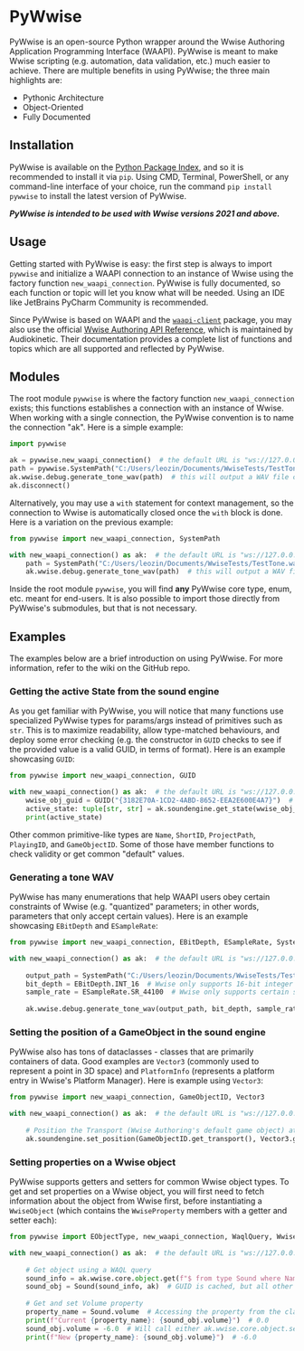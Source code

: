# PyWwise

PyWwise is an open-source Python wrapper around the Wwise Authoring Application Programming Interface (WAAPI). PyWwise
is meant to make Wwise scripting (e.g. automation, data validation, etc.) much easier to achieve. There are multiple
benefits in using PyWwise; the three main highlights are:

- Pythonic Architecture
- Object-Oriented
- Fully Documented

## Installation

PyWwise is available on the [Python Package Index](https://pypi.org/project/pywwise/), and so it is recommended to
install it via `pip`. Using CMD,
Terminal, PowerShell, or any command-line interface of your choice, run the command `pip install pywwise` to install
the latest version of PyWwise.

_**PyWwise is intended to be used with Wwise versions 2021 and above.**_ 

## Usage

Getting started with PyWwise is easy: the first step is always to import `pywwise` and initialize a WAAPI connection to
an instance of Wwise using the factory function `new_waapi_connection`. PyWwise is fully documented, so each function
or topic will let you know what will be needed. Using an IDE like JetBrains PyCharm Community is recommended.

Since PyWwise is based on WAAPI and the [`waapi-client`](https://pypi.org/project/waapi-client/) package, you may also
use the
official [Wwise Authoring API Reference](https://www.audiokinetic.com/library/edge/?source=SDK&id=waapi_index.html),
which is maintained by Audiokinetic. Their documentation provides
a complete list of functions and topics which are all supported and reflected by PyWwise.

## Modules

The root module `pywwise` is where the factory function `new_waapi_connection` exists; this functions establishes a
connection with an instance of Wwise. When working with a single connection, the PyWwise convention is to name the
connection "ak". Here is a simple example:

```python
import pywwise

ak = pywwise.new_waapi_connection()  # the default URL is "ws://127.0.0.1:8080/waapi"
path = pywwise.SystemPath("C:/Users/leozin/Documents/WwiseTests/TestTone.wav")  # SystemPath is an alias of pathlib.Path
ak.wwise.debug.generate_tone_wav(path)  # this will output a WAV file containing a tone!
ak.disconnect()
```

Alternatively, you may use a `with` statement for context management, so the connection to Wwise is automatically closed
once the `with` block is done. Here is a variation on the previous example:

```python
from pywwise import new_waapi_connection, SystemPath

with new_waapi_connection() as ak:  # the default URL is "ws://127.0.0.1:8080/waapi"
    path = SystemPath("C:/Users/leozin/Documents/WwiseTests/TestTone.wav")  # SystemPath is an alias of pathlib.Path
    ak.wwise.debug.generate_tone_wav(path)  # this will output a WAV file containing a tone!
```

Inside the root module `pywwise`, you will find **any** PyWwise core type, enum, etc. meant for end-users. It is also
possible to import those directly from PyWwise's submodules, but that is not necessary.

## Examples

The examples below are a brief introduction on using PyWwise. For more information, refer to the wiki on the GitHub
repo.

### Getting the active State from the sound engine

As you get familiar with PyWwise, you will notice that many functions use specialized PyWwise types for params/args
instead of primitives such as `str`. This is to maximize readability, allow type-matched behaviours, and deploy some
error checking (e.g. the constructor in `GUID` checks to see if the provided value is a valid GUID, in terms of format).
Here is an example showcasing `GUID`:

```python
from pywwise import new_waapi_connection, GUID

with new_waapi_connection() as ak:  # the default URL is "ws://127.0.0.1:8080/waapi"
    wwise_obj_guid = GUID("{3182E70A-1CD2-4ABD-8652-EEA2E600E4A7}")  # if the GUID is invalid, a ValueError is thrown
    active_state: tuple[str, str] = ak.soundengine.get_state(wwise_obj_guid)  # the type hint is for readability only
    print(active_state)
```

Other common primitive-like types are `Name`, `ShortID`, `ProjectPath`, `PlayingID`, and `GameObjectID`. Some of those
have member functions to check validity or get common "default" values.

### Generating a tone WAV

PyWwise has many enumerations that help WAAPI users obey certain constraints of Wwise (e.g. "quantized" parameters; in
other words, parameters that only accept certain values). Here is an example showcasing `EBitDepth` and `ESampleRate`:

```python
from pywwise import new_waapi_connection, EBitDepth, ESampleRate, SystemPath

with new_waapi_connection() as ak:  # the default URL is "ws://127.0.0.1:8080/waapi"
    
    output_path = SystemPath("C:/Users/leozin/Documents/WwiseTests/TestTone.wav")
    bit_depth = EBitDepth.INT_16  # Wwise only supports 16-bit integer and 32-bit float; EBitDepth enumerates those options.
    sample_rate = ESampleRate.SR_44100  # Wwise only supports certain sample rates; ESampleRate enumerates all options.
    
    ak.wwise.debug.generate_tone_wav(output_path, bit_depth, sample_rate)
```

### Setting the position of a GameObject in the sound engine

PyWwise also has tons of dataclasses - classes that are primarily containers of data. Good examples are `Vector3`
(commonly used to represent a point in 3D space) and `PlatformInfo` (represents a platform entry in Wwise's Platform
Manager). Here is example using `Vector3`:

```python
from pywwise import new_waapi_connection, GameObjectID, Vector3

with new_waapi_connection() as ak:  # the default URL is "ws://127.0.0.1:8080/waapi"
    
    # Position the Transport (Wwise Authoring's default game object) at the world's origin (centre) point.
    ak.soundengine.set_position(GameObjectID.get_transport(), Vector3.get_zero(), Vector3.get_zero())
```

### Setting properties on a Wwise object

PyWwise supports getters and setters for common Wwise object types. To get and set properties on a Wwise object, you
will first need to fetch information about the object from Wwise first, before instantiating a `WwiseObject` (which
contains the `WwiseProperty` members with a getter and setter each):

```python
from pywwise import EObjectType, new_waapi_connection, WaqlQuery, WwiseObjectInfo, Sound

with new_waapi_connection() as ak:  # the default URL is "ws://127.0.0.1:8080/waapi"
    
    # Get object using a WAQL query
    sound_info = ak.wwise.core.object.get(f"$ from type Sound where Name = \"MySound\" take 1")[0]
    sound_obj = Sound(sound_info, ak)  # GUID is cached, but all other properties are "connected" to Wwise.
    
    # Get and set Volume property
    property_name = Sound.volume  # Accessing the property from the class instead of instance returns the property name
    print(f"Current {property_name}: {sound_obj.volume}")  # 0.0
    sound_obj.volume = -6.0  # Will call either ak.wwise.core.object.set_property or ak.wwise.core.object.set_reference
    print(f"New {property_name}: {sound_obj.volume}")  # -6.0
```
